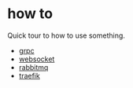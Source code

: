 # how to

Quick tour to how to use something.

* [grpc](grpc)
* [websocket](websocket)
* [rabbitmq](rabbitmq)
* [traefik](traefik)

